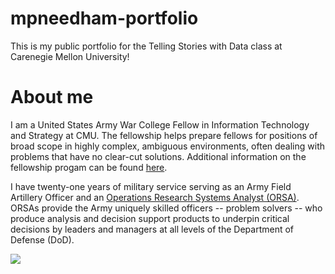 # mpneedham-portfolio
This is my public portfolio for the Telling Stories with Data class at Carenegie Mellon University!

# About me
I am a United States Army War College Fellow in Information Technology and Strategy at CMU.  The fellowship helps prepare fellows for positions of broad scope in highly complex, ambiguous environments, often dealing with problems that have no clear-cut solutions.  Additional information on the fellowship progam can be found [here](https://www.armywarcollege.edu/programs/fellows.cfm).  

I have twenty-one years of military service serving as an Army Field Artillery Officer and an [Operations Research Systems Analyst (ORSA)](https://www.fa49.army.mil/index.html).  ORSAs provide the Army uniquely skilled officers -- problem solvers -- who produce analysis and decision support products to underpin critical decisions by leaders and managers at all levels of the Department of Defense (DoD).

<img src="/mpneedham-portfolio/FA49LOGO.jpg">
